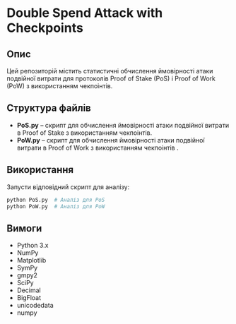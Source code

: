 # Double Spend Attack with Checkpoints

## Опис
Цей репозиторій містить статистичні обчислення ймовірності атаки подвійної витрати для протоколів Proof of Stake (PoS) і Proof of Work (PoW) з використанням чекпоінтів.

## Структура файлів
- **PoS.py** – скрипт для обчислення ймовірності атаки подвійної витрати в Proof of Stake з використанням чекпоінтів.
- **PoW.py** – скрипт для обчислення ймовірності атаки подвійної витрати в Proof of Work з використанням чекпоінтів .

## Використання
Запусти відповідний скрипт для аналізу:
```bash
python PoS.py  # Аналіз для PoS
python PoW.py  # Аналіз для PoW
```

## Вимоги
- Python 3.x
- NumPy
- Matplotlib
- SymPy
- gmpy2
- SciPy
- Decimal
- BigFloat
- unicodedata
- numpy




